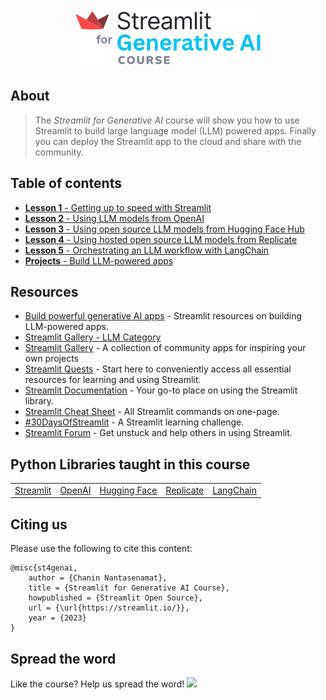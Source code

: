 <p align="center">
  <img src="./img/streamlit-generative-ai-course-logo.png" width="60%">
</p>

## About
> The *Streamlit for Generative AI* course will show you how to use Streamlit to build large language model (LLM) powered apps. Finally you can deploy the Streamlit app to the cloud and share with the community.

## Table of contents
- [**Lesson 1** - Getting up to speed with Streamlit](./content/Lesson-1.md)
- [**Lesson 2** - Using LLM models from OpenAI](./content/Lesson-2.md)
- [**Lesson 3** - Using open source LLM models from Hugging Face Hub](./content/Lesson-3.md)
- [**Lesson 4** - Using hosted open source LLM models from Replicate](./content/Lesson-4.md)
- [**Lesson 5** - Orchestrating an LLM workflow with LangChain](./content/Lesson-5.md)
- [**Projects** - Build LLM-powered apps](./content/Projects.md)

## Resources
- [Build powerful generative AI apps](https://streamlit.io/generative-ai) - Streamlit resources on building LLM-powered apps.
- [Streamlit Gallery - LLM Category](https://streamlit.io/gallery?category=llms)
- [Streamlit Gallery](https://streamlit.io/gallery) - A collection of community apps for inspiring your own projects
- [Streamlit Quests](https://blog.streamlit.io/streamlit-quests-getting-started-with-streamlit/) - Start here to conveniently access all essential resources for learning and using Streamlit.
- [Streamlit Documentation](https://docs.streamlit.io/) - Your go-to place on using the Streamlit library.
- [Streamlit Cheat Sheet](https://docs.streamlit.io/library/cheatsheet) - All Streamlit commands on one-page.
- [#30DaysOfStreamlit](https://30days.streamlit.app/) - A Streamlit learning challenge.
- [Streamlit Forum](https://discuss.streamlit.io/) - Get unstuck and help others in using Streamlit.

## Python Libraries taught in this course

<table>
  <tr>
    <td><a href="https://streamlit.io/">Streamlit</a></td>
    <td><a href="https://openai.com/">OpenAI</a></td>
    <td><a href="https://huggingface.co/">Hugging Face</a></td>
    <td><a href="https://replicate.com/">Replicate</a></td>
    <td><a href="https://www.langchain.com/">LangChain</a></td>
  </tr>
</table>

## Citing us
Please use the following to cite this content:
```
@misc{st4genai,
    author = {Chanin Nantasenamat},
    title = {Streamlit for Generative AI Course},
    howpublished = {Streamlit Open Source},
    url = {\url{https://streamlit.io/}},
    year = {2023}
}
```

## Spread the word
Like the course? Help us spread the word!  <a href ="https://ctt.ac/y035b">
    <img src="img/Twitter social icons - rounded square - blue.png" width="18">
  </a>
